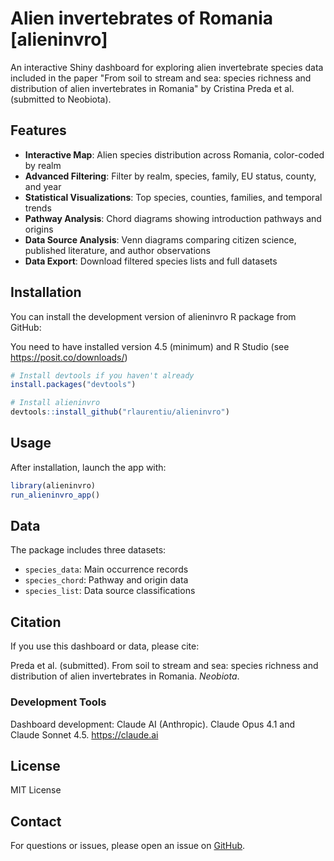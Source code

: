 # Alien invertebrates of Romania [alieninvro]

<!-- badges: start -->
<!-- badges: end -->

An interactive Shiny dashboard for exploring alien invertebrate species data included in the paper "From soil to stream and sea: species richness and distribution of alien invertebrates in Romania" by Cristina Preda et al. (submitted to Neobiota).



## Features

- **Interactive Map**: Alien species distribution across Romania, color-coded by realm
- **Advanced Filtering**: Filter by realm, species, family, EU status, county, and year
- **Statistical Visualizations**: Top species, counties, families, and temporal trends
- **Pathway Analysis**: Chord diagrams showing introduction pathways and origins
- **Data Source Analysis**: Venn diagrams comparing citizen science, published literature, and author observations
- **Data Export**: Download filtered species lists and full datasets

## Installation

You can install the development version of alieninvro R package from GitHub:

You need to have installed version 4.5 (minimum) and R Studio (see https://posit.co/downloads/)

```r
# Install devtools if you haven't already
install.packages("devtools")

# Install alieninvro
devtools::install_github("rlaurentiu/alieninvro")
```

## Usage

After installation, launch the app with:
```r
library(alieninvro)
run_alieninvro_app()
```

## Data

The package includes three datasets:
- `species_data`: Main occurrence records
- `species_chord`: Pathway and origin data
- `species_list`: Data source classifications

## Citation

If you use this dashboard or data, please cite:

Preda et al. (submitted). From soil to stream and sea: species richness and distribution of alien invertebrates in Romania. *Neobiota*.

### Development Tools

Dashboard development: Claude AI (Anthropic). Claude Opus 4.1 and Claude Sonnet 4.5. https://claude.ai

## License

MIT License

## Contact

For questions or issues, please open an issue on [GitHub](https://github.com/rlaurentiu/alieninvro/issues).
